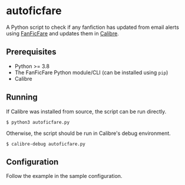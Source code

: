 # autoficfare

A Python script to check if any fanfiction has updated from email alerts using [FanFicFare](https://github.com/JimmXinu/FanFicFare) and updates them in [Calibre](https://github.com/kovidgoyal/calibre).

## Prerequisites

 - Python >= 3.8
 - The FanFicFare Python module/CLI (can be installed using `pip`)
 - Calibre

## Running

If Calibre was installed from source, the script can be run directly.

```
$ python3 autoficfare.py
```

Otherwise, the script should be run in Calibre's debug environment.

```
$ calibre-debug autoficfare.py
```

## Configuration

Follow the example in the sample configuration.